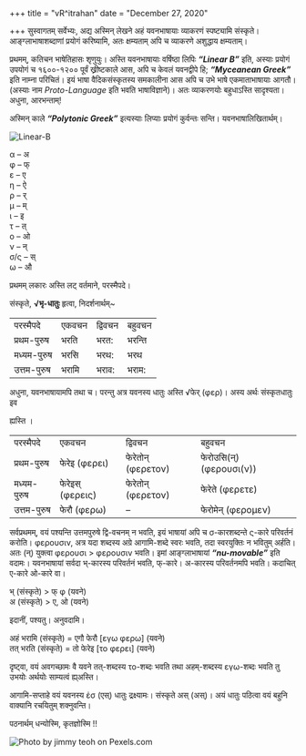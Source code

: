 +++
title = "vR^itrahan"
date = "December 27, 2020"

+++
सुस्वागतम् सर्वेभ्यः, अद्य अस्मिन् लेखने अहं यवनभाषायाः व्याकरणं
स्पष्ट्यामि संस्कृते। आङ्ग्लाभाषाशब्दाणां प्रयोगं करिष्यामि, अतः
क्षम्यताम् अपि च व्याकरणे अशुद्धाय क्षम्यताम्।

प्रथमम्, कतिचन भाषेतिहासः शृणुयुः। अस्ति यवनभाषायाः वर्षिष्ठा लिपिः
***“Linear B”*** इति, अस्याः प्रयोगं उपयोगं च १६००-१२०० पूर्वं
ख्रीष्टकाले आस, अपि च केवलं यवनद्वीपे हि; ***“Myceanean Greek”*** इति
नाम्ना परिचितं। इयं भाषा वैदिकसंस्कृतस्य समकालीना आस अपि च उभे भाषे
एकमाताभाषायाः आगतौ। (अस्याः नाम *Proto-Language* इति भवति भाषाविज्ञाने)।
अतः व्याकरणयोः बहुधाऽस्ति सादृश्यता। अधुना, आरभन्ताम्!  
  
अस्मिन् काले ***“Polytonic Greek”*** इत्यस्याः लिप्याः प्रयोगं कुर्वन्तः
सन्ति। यवनभाषालिखितार्थम्।

![**Linear-B**](https://upload.wikimedia.org/wikipedia/commons/5/55/NAMA_Linear_B_tablet_of_Pylos.jpg)

α – अ  
φ – फ्  
ε – ए  
η – ऐ  
ρ – र्  
μ – म्  
ι – इ  
τ – त्  
ο – ओ  
ν – न्  
σ/ς – स्  
ω – औ

प्रथमम् लकारः अस्ति लट् वर्तमाने, परस्मैपदे।

संस्कृते, **√भृ-धातुः** हृत्वा, निदर्शनार्थम्\~

|             |       |         |        |
|-------------|-------|---------|--------|
| परस्मैपदे   | एकवचन | द्विवचन | बहुवचन |
| प्रथम-पुरुष | भरति  | भरत:    | भरन्ति |
| मध्यम-पुरुष | भरसि  | भरथ:    | भरथ    |
| उत्तम-पुरुष | भरामि | भराव:   | भराम:  |

अधुना, यवनभाषायामपि तथा च। परन्तु अत्र यवनस्य धातुः अस्ति √फेर् (φερ)।
अस्य अर्थः संस्कृतधातुः इव

ह्यस्ति ।

|             |                  |                    |                          |
|-------------|------------------|--------------------|--------------------------|
| परस्मैपदे   | एकवचन            | द्विवचन            | बहुवचन                   |
| प्रथम-पुरुष | फेरेइ (φερει)    | फेरेतोन् (φερετον) | फेरोउसि(न्) (φερουσι(ν)) |
| मध्यम-पुरुष | फेरेइस् (φερεις) | फेरेतोन् (φερετον) | फेरेते (φερετε)          |
| उत्तम-पुरुष | फेरौ (φερω)      | –                  | फेरोमेन् (φερομεν)       |

सर्वप्रथमम्, वयं पश्यन्ति उत्तमपुरुषे द्वि-वचनम् न भवति, इयं भाषायां अपि
च σ-कारशब्दन्ते ς-कारे परिवर्तनं करोति। φερουσιν, अत्र यदा शब्दस्य अग्रे
आगामि-शब्दे स्वरः भवति, तदा स्वरयुक्तिः न भवितुम् अर्हति। अतः (न्)
युक्त्वा φερουσι \> φερουσιν भवति। इमां आङ्ग्लाभाषायां
***“nu-movable”*** इति वदामः। यवनभाषायां सर्वदा भ्-कारस्य परिवर्तनं
भवति, फ्-कारे। अ-कारस्य परिवर्तनमपि भवति। कदाचित् ए-कारे ओ-कारे वा।

भ् (संस्कृते) \> फ् φ (यवने)  
अ (संस्कृते) \> ए, ओ (यवने)

इदानीं, पश्यतु। अनुवदामि।

अहं भरामि (संस्कृते) = एगौ फेरौ \[εγω φερω\] (यवने)  
तत् भरति (संस्कृते) = तो फेरेइ \[το φερει\] (यवने)

दृष्ट्वा, वयं अवगच्छामः वै यवने तत्-शब्दस्य το-शब्दः भवति तथा
अहम्-शब्दस्य εγω-शब्दः भवति तु उभयोः अर्थयोः साम्यत्वं ह्य्अस्ति।

आगामि-सप्ताहे वयं यवनस्य ἐσ (एस्) धातुः द्रक्ष्यामः। संस्कृते अस् (अस्)।
अयं धातुः पठित्वा वयं बहुनि वाक्यानि रचयितुम् शक्नुवन्ति।

पठनार्थम् धन्योस्मि, कृतज्ञोस्मि !!

![Photo by jimmy teoh on
[Pexels.com](https://www.pexels.com/photo/parthenon-greece-landmark-951531/)](https://vriitrahan.files.wordpress.com/2020/12/pexels-photo-951531.jpeg)

